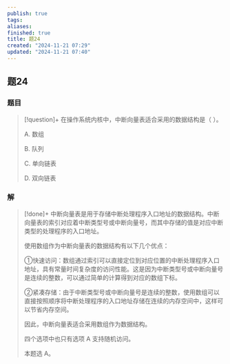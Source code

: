 ```yaml
---
publish: true
tags: 
aliases: 
finished: true
title: 题24
created: "2024-11-21 07:29"
updated: "2024-11-21 07:40"
---
```

## 题24
### 题目
> [!question]+
> 在操作系统内核中，中断向量表适合采用的数据结构是（ ）。
> 
> A. 数组
> 
> B. 队列
> 
> C. 单向链表
> 
> D. 双向链表
### 解
> [!done]+
> 中断向量表是用于存储中断处理程序入口地址的数据结构。中断向量表的索引对应着中断类型号或中断向量号，而其中存储的值是对应中断类型的处理程序的入口地址。
> 
> 使用数组作为中断向量表的数据结构有以下几个优点：
> 
> ①快速访问：数组通过索引可以直接定位到对应位置的中断处理程序入口地址，具有常量时间复杂度的访问性能。这是因为中断类型号或中断向量号是连续的整数，可以通过简单的计算得到对应的数组下标。
> 
> ②紧凑存储：由于中断类型号或中断向量号是连续的整数，使用数组可以直接按照顺序将中断处理程序的入口地址存储在连续的内存空间中，这样可以节省内存空间。
> 
> 因此，中断向量表适合采用数组作为数据结构。
> 
> 四个选项中也只有选项 A 支持随机访问。
> 
> 本题选 A。